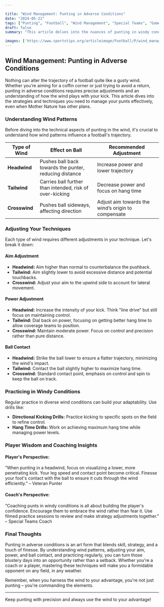 ```yaml
---

title: "Wind Management: Punting in Adverse Conditions"
date: "2024-05-21"
tags: ["Punting", "Football", "Wind Management", "Special Teams", "Game Strategy", "Coaching Tips", "Player Skills", "Weather Conditions", "Techniques"]
draft: false
summary: "This article delves into the nuances of punting in windy conditions, offering techniques and strategies for both players and coaches to adjust aim, power, and ball contact for optimal performance."

images: ['https://www.sportstips.org/articleimage/Football/P/wind_management_punting_in_adverse_conditions.webp']
---
```


## Wind Management: Punting in Adverse Conditions

Nothing can alter the trajectory of a football quite like a gusty wind. Whether you’re aiming for a coffin corner or just trying to avoid a return, punting in adverse conditions requires precise adjustments and an understanding of how the wind plays with your kick. This article dives into the strategies and techniques you need to manage your punts effectively, even when Mother Nature has other plans.

### Understanding Wind Patterns

Before diving into the technical aspects of punting in the wind, it's crucial to understand how wind patterns influence a football's trajectory. 

| Type of Wind | Effect on Ball | Recommended Adjustment |
|--------------|----------------|------------------------|
| **Headwind** | Pushes ball back towards the punter, reducing distance | Increase power and lower trajectory |
| **Tailwind** | Carries ball further than intended, risk of over-kicking | Decrease power and focus on hang time |
| **Crosswind** | Pushes ball sideways, affecting direction | Adjust aim towards the wind’s origin to compensate |

### Adjusting Your Techniques

Each type of wind requires different adjustments in your technique. Let's break it down:

#### Aim Adjustment

- **Headwind:** Aim higher than normal to counterbalance the pushback.
- **Tailwind:** Aim slightly lower to avoid excessive distance and potential touchbacks.
- **Crosswind:** Adjust your aim to the upwind side to account for lateral movement.

#### Power Adjustment

- **Headwind:** Increase the intensity of your kick. Think "line drive" but still focus on maintaining control.
- **Tailwind:** Dial back on power, focusing on getting better hang time to allow coverage teams to position.
- **Crosswind:** Maintain moderate power. Focus on control and precision rather than pure distance.

#### Ball Contact

- **Headwind:** Strike the ball lower to ensure a flatter trajectory, minimizing the wind's impact.
- **Tailwind:** Contact the ball slightly higher to maximize hang time.
- **Crosswind:** Standard contact point, emphasis on control and spin to keep the ball on track.

### Practicing in Windy Conditions

Regular practice in diverse wind conditions can build your adaptability. Use drills like:

- **Directional Kicking Drills:** Practice kicking to specific spots on the field to refine control.
- **Hang Time Drills:** Work on achieving maximum hang time while managing power levels.

### Player Wisdom and Coaching Insights

#### Player's Perspective:

“When punting in a headwind, focus on visualizing a lower, more penetrating kick. Your leg speed and contact point become critical. Finesse your foot's contact with the ball to ensure it cuts through the wind efficiently.” – Veteran Punter

#### Coach's Perspective:

“Coaching punts in windy conditions is all about building the player's confidence. Encourage them to embrace the wind rather than fear it. Use filmed practice sessions to review and make strategy adjustments together.” – Special Teams Coach

### Final Thoughts

Punting in adverse conditions is an art form that blends skill, strategy, and a touch of finesse. By understanding wind patterns, adjusting your aim, power, and ball contact, and practicing regularly, you can turn those blustery days into an opportunity rather than a setback. Whether you're a coach or a player, mastering these techniques will make you a formidable opponent on any field, in any weather.

Remember, when you harness the wind to your advantage, you're not just punting – you're commanding the elements.

---

Keep punting with precision and always use the wind to your advantage!
```
